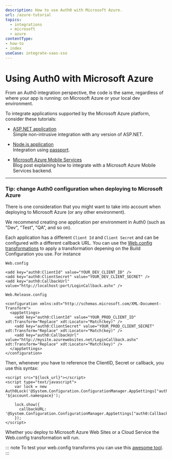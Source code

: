```yaml
---
description: How to use Auth0 with Microsoft Azure.
url: /azure-tutorial
topics:
  - integrations
  - microsoft
  - azure
contentType:
- how-to
- index
useCase: integrate-saas-sso
---
```

# Using Auth0 with Microsoft Azure

From an Auth0 integration perspective, the code is the same, regardless of where your app is running: on Microsoft Azure or your local dev environment.

To integrate applications supported by the Microsoft Azure platform, consider these tutorials:

* [ASP.NET application](/server-platforms/aspnet) <br />
Simple non-intrusive integration with any version of ASP.NET.

* [Node.js application](/server-platforms/nodejs) <br />
Integration using [passport](http://passportjs.org/).

* [Microsoft Azure Mobile Services](http://blog.auth0.com/2013/03/17/Authenticate-Azure-Mobile-Services-apps-with-Everything-using-Auth0/) <br />
Blog post explaining how to integrate with a Microsoft Azure Mobile Services backend.

---

### Tip: change Auth0 configuration when deploying to Microsoft Azure

There is one consideration that you might want to take into account when deploying to Microsoft Azure (or any other environment).

We recommend creating one application per environment in Auth0 (such as "Dev", "Test", "QA", and so on).

Each application has a different `Client Id` and `Client Secret` and can be configured with a different callback URL. You can use the [Web.config transformations](http://msdn.microsoft.com/en-us/library/dd465326.aspx) to apply a transformation depening on the Build Configuration you use. For instance

`Web.config`
```
<add key="auth0:ClientId" value="YOUR_DEV_CLIENT_ID" />
<add key="auth0:ClientSecret" value="YOUR_DEV_CLIENT_SECRET" />
<add key="auth0:CallbackUrl" value="http://localhost:port/LoginCallback.ashx" />
```

`Web.Release.config`
```
<configuration xmlns:xdt="http://schemas.microsoft.com/XML-Document-Transform">
  <appSettings>
    <add key="auth0:ClientId" value="YOUR_PROD_CLIENT_ID" xdt:Transform="Replace" xdt:Locator="Match(key)" />
    <add key="auth0:ClientSecret" value="YOUR_PROD_CLIENT_SECRET" xdt:Transform="Replace" xdt:Locator="Match(key)" />
    <add key="auth0:CallbackUrl" value="http://mysite.azurewebsites.net/LoginCallback.ashx" xdt:Transform="Replace" xdt:Locator="Match(key)" />
  </appSettings>
</configuration>
```

Then, whenever you have to reference the ClientID, Secret or callback, you use this syntax:

```
<script src="${lock_url}"></script>
<script type="text/javascript">
    var lock = new Auth0Lock('@System.Configuration.ConfigurationManager.AppSettings["auth0:ClientId"]', '${account.namespace}');

    lock.show({
      callbackURL: '@System.Configuration.ConfigurationManager.AppSettings["auth0:CallbackUrl"]'
    });
</script>
```

Whether you deploy to Microsoft Azure Web Sites or a Cloud Service the Web.config transformation will run.

::: note
To test your web.config transforms you can use this [awesome tool](http://webconfigtransformationtester.apphb.com/).
:::
